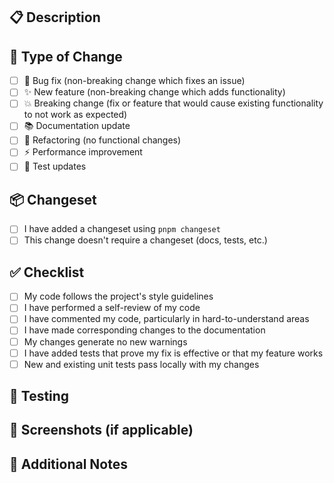 ## 📋 Description
<!-- Describe your changes in detail -->

## 🔄 Type of Change
<!-- Mark the relevant option with an "x" -->
- [ ] 🐛 Bug fix (non-breaking change which fixes an issue)
- [ ] ✨ New feature (non-breaking change which adds functionality)
- [ ] 💥 Breaking change (fix or feature that would cause existing functionality to not work as expected)
- [ ] 📚 Documentation update
- [ ] 🔧 Refactoring (no functional changes)
- [ ] ⚡ Performance improvement
- [ ] 🧪 Test updates

## 📦 Changeset
<!-- For changes that affect the published packages -->
- [ ] I have added a changeset using `pnpm changeset`
- [ ] This change doesn't require a changeset (docs, tests, etc.)

## ✅ Checklist
- [ ] My code follows the project's style guidelines
- [ ] I have performed a self-review of my code
- [ ] I have commented my code, particularly in hard-to-understand areas
- [ ] I have made corresponding changes to the documentation
- [ ] My changes generate no new warnings
- [ ] I have added tests that prove my fix is effective or that my feature works
- [ ] New and existing unit tests pass locally with my changes

## 🧪 Testing
<!-- Describe the tests that you ran to verify your changes -->

## 📸 Screenshots (if applicable)
<!-- Add screenshots to help explain your changes -->

## 📝 Additional Notes
<!-- Any additional information that reviewers should know --> 
